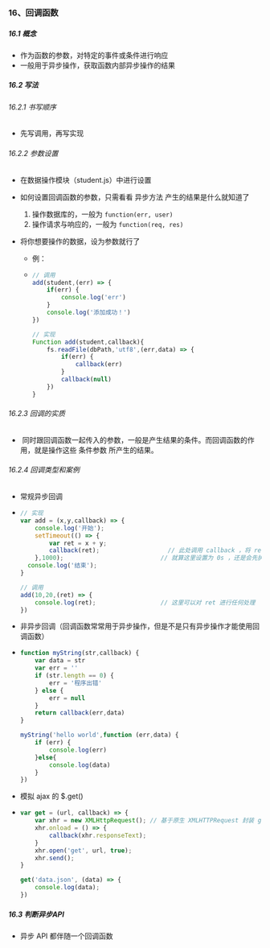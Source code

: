 ### 16、回调函数

##### 16.1 概念

- 作为函数的参数，对特定的事件或条件进行响应
- 一般用于异步操作，获取函数内部异步操作的结果



##### 16.2 写法

###### 16.2.1 书写顺序

- 先写调用，再写实现



###### 16.2.2 参数设置

- 在数据操作模块（student.js）中进行设置

- 如何设置回调函数的参数，只需看看 异步方法 产生的结果是什么就知道了

  1. 操作数据库的，一般为 `function(err, user)`
  2. 操作请求与响应的，一般为 `function(req, res)`

- 将你想要操作的数据，设为参数就行了

  - 例：

  - ```javascript
    // 调用
    add(student,(err) => {
        if(err) {
            console.log('err')
        }
        console.log('添加成功！')
    })
    
    // 实现
    Function add(student,callback){
        fs.readFile(dbPath,'utf8',(err,data) => {
            if(err) {
    			callback(err)
            }
            callback(null)
        })
    }
    ```



###### 16.2.3 回调的实质

-  同时跟回调函数一起传入的参数，一般是产生结果的条件。而回调函数的作用，就是操作这些 条件参数 所产生的结果。



###### 16.2.4 回调类型和案例

- 常规异步回调

- ```javascript
  // 实现
  var add = (x,y,callback) => {
      console.log('开始');
      setTimeout(() => {
          var ret = x + y;  
          callback(ret);                   // 此处调用 callback ，将 ret 数据，进行处理
      },1000);							 // 就算这里设置为 0s ，还是会先执行下面的函数
  	console.log('结束');
  }
  
  // 调用
  add(10,20,(ret) => {
      console.log(ret);					 // 这里可以对 ret 进行任何处理
  })
  ```



- 非异步回调（回调函数常常用于异步操作，但是不是只有异步操作才能使用回调函数）

- ```javascript
  function myString(str,callback) {
      var data = str
      var err = ''
      if (str.length == 0) {
          err = '程序出错'
      } else {
          err = null
      }
      return callback(err,data)
  }
  
  myString('hello world',function (err,data) {
      if (err) {
          console.log(err)
      }else{
          console.log(data)
      }
  })
  ```



- 模拟 ajax 的 $.get()

- ```javascript
  var get = (url, callback) => {
      var xhr = new XMLHttpRequest(); // 基于原生 XMLHTTPRequest 封装 get() 方法
      xhr.onload = () => {
          callback(xhr.responseText);
      }
      xhr.open('get', url, true);
      xhr.send();
  }
  
  get('data.json', (data) => {
      console.log(data);
  })
  ```



##### 16.3 判断异步API

- 异步 API 都伴随一个回调函数

